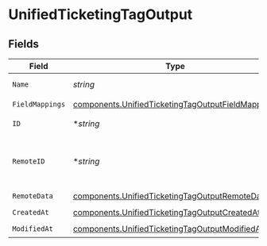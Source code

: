# UnifiedTicketingTagOutput


## Fields

| Field                                                                                                                  | Type                                                                                                                   | Required                                                                                                               | Description                                                                                                            |
| ---------------------------------------------------------------------------------------------------------------------- | ---------------------------------------------------------------------------------------------------------------------- | ---------------------------------------------------------------------------------------------------------------------- | ---------------------------------------------------------------------------------------------------------------------- |
| `Name`                                                                                                                 | *string*                                                                                                               | :heavy_check_mark:                                                                                                     | The name of the tag                                                                                                    |
| `FieldMappings`                                                                                                        | [components.UnifiedTicketingTagOutputFieldMappings](../../models/components/unifiedticketingtagoutputfieldmappings.md) | :heavy_check_mark:                                                                                                     | N/A                                                                                                                    |
| `ID`                                                                                                                   | **string*                                                                                                              | :heavy_minus_sign:                                                                                                     | The UUID of the tag                                                                                                    |
| `RemoteID`                                                                                                             | **string*                                                                                                              | :heavy_minus_sign:                                                                                                     | The id of the tag in the context of the 3rd Party                                                                      |
| `RemoteData`                                                                                                           | [components.UnifiedTicketingTagOutputRemoteData](../../models/components/unifiedticketingtagoutputremotedata.md)       | :heavy_check_mark:                                                                                                     | N/A                                                                                                                    |
| `CreatedAt`                                                                                                            | [components.UnifiedTicketingTagOutputCreatedAt](../../models/components/unifiedticketingtagoutputcreatedat.md)         | :heavy_check_mark:                                                                                                     | N/A                                                                                                                    |
| `ModifiedAt`                                                                                                           | [components.UnifiedTicketingTagOutputModifiedAt](../../models/components/unifiedticketingtagoutputmodifiedat.md)       | :heavy_check_mark:                                                                                                     | N/A                                                                                                                    |